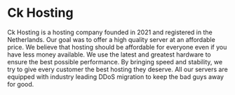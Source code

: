 # Ck Hosting
Ck Hosting is a hosting company founded in 2021 and registered in the Netherlands. Our goal was to offer a high quality server at an affordable price. We believe that hosting should be affordable for everyone even if you have less money available. We use the latest and greatest hardware to ensure the best possible performance. By bringing speed and stability, we try to give every customer the best hosting they deserve. All our servers are equipped with industry leading DDoS migration to keep the bad guys away for good.
